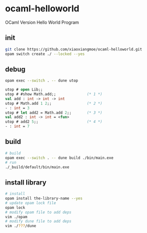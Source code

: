 # ocaml-helloworld

OCaml Version Hello World Program

## init

```sh
git clone https://github.com/xiaoxiangmoe/ocaml-helloworld.git
opam switch create ./ --locked --yes
```

## debug

```sh
opam exec --switch . -- dune utop
```

```ocaml
utop # open Lib;;
utop # #show Math.add;;              (* 1 *)
val add : int -> int -> int
utop # Math.add 1 2;;                (* 2 *)
- : int = 3
utop # let add2 = Math.add 2;;       (* 3 *)
val add2 : int -> int = <fun>
utop # add2 5;;                      (* 4 *)
- : int = 7
```

## build

```sh
# build
opam exec --switch . -- dune build ./bin/main.exe
# run
./_build/default/bin/main.exe
```

## install library

```sh
# install
opam install the-library-name --yes
# update opam lock file
opam lock
# modify opam file to add deps
vim ./opam
# modify dune file to add deps
vim ./???/dune
```
